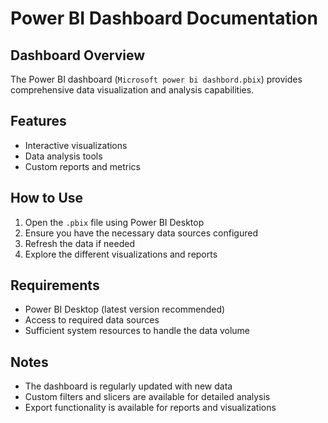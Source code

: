 # Power BI Dashboard Documentation

## Dashboard Overview
The Power BI dashboard (`Microsoft power bi dashbord.pbix`) provides comprehensive data visualization and analysis capabilities.

## Features
- Interactive visualizations
- Data analysis tools
- Custom reports and metrics

## How to Use
1. Open the `.pbix` file using Power BI Desktop
2. Ensure you have the necessary data sources configured
3. Refresh the data if needed
4. Explore the different visualizations and reports


## Requirements
- Power BI Desktop (latest version recommended)
- Access to required data sources
- Sufficient system resources to handle the data volume

## Notes
- The dashboard is regularly updated with new data
- Custom filters and slicers are available for detailed analysis
- Export functionality is available for reports and visualizations 